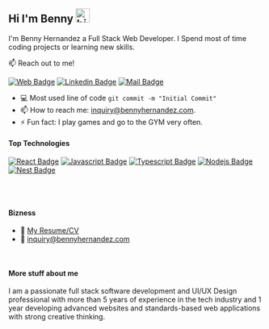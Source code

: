 ## Hi I'm Benny <img src="https://user-images.githubusercontent.com/1303154/88677602-1635ba80-d120-11ea-84d8-d263ba5fc3c0.gif" width="28px" alt="hi">

I'm Benny Hernandez a Full Stack Web Developer. I Spend most of time coding projects or learning new skills.

:mailbox: Reach out to me!

[![Web Badge](https://img.shields.io/badge/-bennyhernandez.com-FF7139?style=flat&labelColor=&logo=firefox&logoColor=white&link=https://bennyhernandez.com)](https://bennyhernandez.com) [![Linkedin Badge](https://img.shields.io/badge/-Benny-0e76a8?style=flat&labelColor=0e76a8&logo=linkedin&logoColor=white)](https://www.linkedin.com/in/islem-maboud/) [![Mail Badge](https://img.shields.io/badge/-inquiry-c0392b?style=flat&labelColor=c0392b&logo=gmail&logoColor=white)](mailto:inquiry@bennyhernandez.com)

<!-- TODO: Add last video link -->

- :computer: Most used line of code `git commit -m "Initial Commit"`
- 📫 How to reach me: inquiry@bennyhernandez.com.
- ⚡ Fun fact: I play games and go to the GYM very often.

#### Top Technologies

<!-- TODO: Make technologies links takes you to repositories -->

[![React Badge](https://img.shields.io/badge/-React-61DBFB?style=for-the-badge&labelColor=black&logo=react&logoColor=61DBFB)](#) [![Javascript Badge](https://img.shields.io/badge/-Javascript-F0DB4F?style=for-the-badge&labelColor=black&logo=javascript&logoColor=F0DB4F)](#) [![Typescript Badge](https://img.shields.io/badge/-Typescript-007acc?style=for-the-badge&labelColor=black&logo=typescript&logoColor=007acc)](#) [![Nodejs Badge](https://img.shields.io/badge/-Nodejs-3C873A?style=for-the-badge&labelColor=black&logo=node.js&logoColor=3C873A)](#) [![Nest Badge](https://img.shields.io/badge/-Nest-E0234E?style=for-the-badge&labelColor=black&logo=nestjs&logoColor=E0234E)](#)

<br />
<br />

#### Bizness

- :paperclip: [My Resume/CV]()
- :email: inquiry@bennyhernandez.com

<br >

#### More stuff about me

I am a passionate full stack software development and UI/UX Design professional with more than 5 years of experience in the tech industry and 1 year developing advanced websites and standards-based web applications with strong creative thinking.
